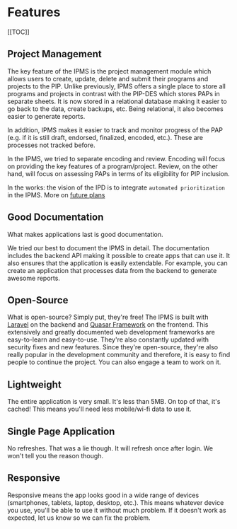 # Features

[[TOC]]

## Project Management

The key feature of the IPMS is the project management module which allows users to create, update, delete and submit their programs and projects to the PIP. Unlike previously, IPMS offers a single place to store all programs and projects in contrast with the PIP-DES which stores PAPs in separate sheets. It is now stored in a relational database making it easier to go back to the data, create backups, etc. Being relational, it also becomes easier to generate reports.

In addition, IPMS makes it easier to track and monitor progress of the PAP (e.g. if it is still draft, endorsed, finalized, encoded, etc.). These are processes not tracked before.

In the IPMS, we tried to separate encoding and review. Encoding will focus on providing the key features of a program/project. Review, on the other hand, will focus on assessing PAPs in terms of its eligibility for PIP inclusion.

In the works: the vision of the IPD is to integrate `automated prioritization` in the IPMS. More on [future plans](/guide/future-plans)

## Good Documentation

What makes applications last is good documentation.

We tried our best to document the IPMS in detail. The documentation includes the backend API making it possible to create apps that can use it. It also ensures that the application is easily extendable. For example, you can create an application that processes data from the backend to generate awesome reports.

## Open-Source

What is open-source? Simply put, they're free! The IPMS is built with [Laravel](https://laravel.com/) on the backend and [Quasar Framework](https://quasar.dev/) on the frontend. This extensively and greatly documented web development frameworks are easy-to-learn and easy-to-use. They're also constantly updated with security fixes and new features. Since they're open-source, they're also really popular in the development community and therefore, it is easy to find people to continue the project. You can also engage a team to work on it.

## Lightweight

The entire application is very small. It's less than 5MB. On top of that, it's cached! This means you'll need less mobile/wi-fi data to use it.

## Single Page Application

No refreshes. That was a lie though. It will refresh once after login. We won't tell you the reason though.

## Responsive

Responsive means the app looks good in a wide range of devices (smartphones, tablets, laptop, desktop, etc.). This means whatever device you use, you'll be able to use it without much problem. If it doesn't work as expected, let us know so we can fix the problem.